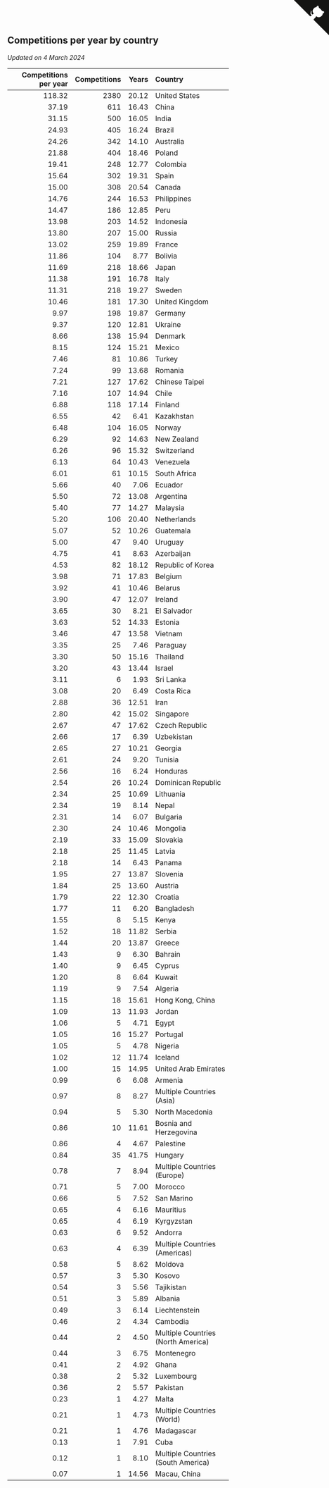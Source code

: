 ## Competitions per year by country

*Updated on  4 March 2024*

| Competitions per year | Competitions | Years | Country |
| ---: | ---: | ---: | :--- |
| 118.32 | 2380 | 20.12 | United States |
| 37.19 | 611 | 16.43 | China |
| 31.15 | 500 | 16.05 | India |
| 24.93 | 405 | 16.24 | Brazil |
| 24.26 | 342 | 14.10 | Australia |
| 21.88 | 404 | 18.46 | Poland |
| 19.41 | 248 | 12.77 | Colombia |
| 15.64 | 302 | 19.31 | Spain |
| 15.00 | 308 | 20.54 | Canada |
| 14.76 | 244 | 16.53 | Philippines |
| 14.47 | 186 | 12.85 | Peru |
| 13.98 | 203 | 14.52 | Indonesia |
| 13.80 | 207 | 15.00 | Russia |
| 13.02 | 259 | 19.89 | France |
| 11.86 | 104 | 8.77 | Bolivia |
| 11.69 | 218 | 18.66 | Japan |
| 11.38 | 191 | 16.78 | Italy |
| 11.31 | 218 | 19.27 | Sweden |
| 10.46 | 181 | 17.30 | United Kingdom |
| 9.97 | 198 | 19.87 | Germany |
| 9.37 | 120 | 12.81 | Ukraine |
| 8.66 | 138 | 15.94 | Denmark |
| 8.15 | 124 | 15.21 | Mexico |
| 7.46 | 81 | 10.86 | Turkey |
| 7.24 | 99 | 13.68 | Romania |
| 7.21 | 127 | 17.62 | Chinese Taipei |
| 7.16 | 107 | 14.94 | Chile |
| 6.88 | 118 | 17.14 | Finland |
| 6.55 | 42 | 6.41 | Kazakhstan |
| 6.48 | 104 | 16.05 | Norway |
| 6.29 | 92 | 14.63 | New Zealand |
| 6.26 | 96 | 15.32 | Switzerland |
| 6.13 | 64 | 10.43 | Venezuela |
| 6.01 | 61 | 10.15 | South Africa |
| 5.66 | 40 | 7.06 | Ecuador |
| 5.50 | 72 | 13.08 | Argentina |
| 5.40 | 77 | 14.27 | Malaysia |
| 5.20 | 106 | 20.40 | Netherlands |
| 5.07 | 52 | 10.26 | Guatemala |
| 5.00 | 47 | 9.40 | Uruguay |
| 4.75 | 41 | 8.63 | Azerbaijan |
| 4.53 | 82 | 18.12 | Republic of Korea |
| 3.98 | 71 | 17.83 | Belgium |
| 3.92 | 41 | 10.46 | Belarus |
| 3.90 | 47 | 12.07 | Ireland |
| 3.65 | 30 | 8.21 | El Salvador |
| 3.63 | 52 | 14.33 | Estonia |
| 3.46 | 47 | 13.58 | Vietnam |
| 3.35 | 25 | 7.46 | Paraguay |
| 3.30 | 50 | 15.16 | Thailand |
| 3.20 | 43 | 13.44 | Israel |
| 3.11 | 6 | 1.93 | Sri Lanka |
| 3.08 | 20 | 6.49 | Costa Rica |
| 2.88 | 36 | 12.51 | Iran |
| 2.80 | 42 | 15.02 | Singapore |
| 2.67 | 47 | 17.62 | Czech Republic |
| 2.66 | 17 | 6.39 | Uzbekistan |
| 2.65 | 27 | 10.21 | Georgia |
| 2.61 | 24 | 9.20 | Tunisia |
| 2.56 | 16 | 6.24 | Honduras |
| 2.54 | 26 | 10.24 | Dominican Republic |
| 2.34 | 25 | 10.69 | Lithuania |
| 2.34 | 19 | 8.14 | Nepal |
| 2.31 | 14 | 6.07 | Bulgaria |
| 2.30 | 24 | 10.46 | Mongolia |
| 2.19 | 33 | 15.09 | Slovakia |
| 2.18 | 25 | 11.45 | Latvia |
| 2.18 | 14 | 6.43 | Panama |
| 1.95 | 27 | 13.87 | Slovenia |
| 1.84 | 25 | 13.60 | Austria |
| 1.79 | 22 | 12.30 | Croatia |
| 1.77 | 11 | 6.20 | Bangladesh |
| 1.55 | 8 | 5.15 | Kenya |
| 1.52 | 18 | 11.82 | Serbia |
| 1.44 | 20 | 13.87 | Greece |
| 1.43 | 9 | 6.30 | Bahrain |
| 1.40 | 9 | 6.45 | Cyprus |
| 1.20 | 8 | 6.64 | Kuwait |
| 1.19 | 9 | 7.54 | Algeria |
| 1.15 | 18 | 15.61 | Hong Kong, China |
| 1.09 | 13 | 11.93 | Jordan |
| 1.06 | 5 | 4.71 | Egypt |
| 1.05 | 16 | 15.27 | Portugal |
| 1.05 | 5 | 4.78 | Nigeria |
| 1.02 | 12 | 11.74 | Iceland |
| 1.00 | 15 | 14.95 | United Arab Emirates |
| 0.99 | 6 | 6.08 | Armenia |
| 0.97 | 8 | 8.27 | Multiple Countries (Asia) |
| 0.94 | 5 | 5.30 | North Macedonia |
| 0.86 | 10 | 11.61 | Bosnia and Herzegovina |
| 0.86 | 4 | 4.67 | Palestine |
| 0.84 | 35 | 41.75 | Hungary |
| 0.78 | 7 | 8.94 | Multiple Countries (Europe) |
| 0.71 | 5 | 7.00 | Morocco |
| 0.66 | 5 | 7.52 | San Marino |
| 0.65 | 4 | 6.16 | Mauritius |
| 0.65 | 4 | 6.19 | Kyrgyzstan |
| 0.63 | 6 | 9.52 | Andorra |
| 0.63 | 4 | 6.39 | Multiple Countries (Americas) |
| 0.58 | 5 | 8.62 | Moldova |
| 0.57 | 3 | 5.30 | Kosovo |
| 0.54 | 3 | 5.56 | Tajikistan |
| 0.51 | 3 | 5.89 | Albania |
| 0.49 | 3 | 6.14 | Liechtenstein |
| 0.46 | 2 | 4.34 | Cambodia |
| 0.44 | 2 | 4.50 | Multiple Countries (North America) |
| 0.44 | 3 | 6.75 | Montenegro |
| 0.41 | 2 | 4.92 | Ghana |
| 0.38 | 2 | 5.32 | Luxembourg |
| 0.36 | 2 | 5.57 | Pakistan |
| 0.23 | 1 | 4.27 | Malta |
| 0.21 | 1 | 4.73 | Multiple Countries (World) |
| 0.21 | 1 | 4.76 | Madagascar |
| 0.13 | 1 | 7.91 | Cuba |
| 0.12 | 1 | 8.10 | Multiple Countries (South America) |
| 0.07 | 1 | 14.56 | Macau, China |


<a href="https://github.com/jonatanklosko/wca_statistics" class="github-corner" aria-label="View source on Github"><svg width="80" height="80" viewBox="0 0 250 250" style="fill:#151513; color:#fff; position: absolute; top: 0; border: 0; right: 0;" aria-hidden="true"><path d="M0,0 L115,115 L130,115 L142,142 L250,250 L250,0 Z"></path><path d="M128.3,109.0 C113.8,99.7 119.0,89.6 119.0,89.6 C122.0,82.7 120.5,78.6 120.5,78.6 C119.2,72.0 123.4,76.3 123.4,76.3 C127.3,80.9 125.5,87.3 125.5,87.3 C122.9,97.6 130.6,101.9 134.4,103.2" fill="currentColor" style="transform-origin: 130px 106px;" class="octo-arm"></path><path d="M115.0,115.0 C114.9,115.1 118.7,116.5 119.8,115.4 L133.7,101.6 C136.9,99.2 139.9,98.4 142.2,98.6 C133.8,88.0 127.5,74.4 143.8,58.0 C148.5,53.4 154.0,51.2 159.7,51.0 C160.3,49.4 163.2,43.6 171.4,40.1 C171.4,40.1 176.1,42.5 178.8,56.2 C183.1,58.6 187.2,61.8 190.9,65.4 C194.5,69.0 197.7,73.2 200.1,77.6 C213.8,80.2 216.3,84.9 216.3,84.9 C212.7,93.1 206.9,96.0 205.4,96.6 C205.1,102.4 203.0,107.8 198.3,112.5 C181.9,128.9 168.3,122.5 157.7,114.1 C157.9,116.9 156.7,120.9 152.7,124.9 L141.0,136.5 C139.8,137.7 141.6,141.9 141.8,141.8 Z" fill="currentColor" class="octo-body"></path></svg></a><style>.github-corner:hover .octo-arm{animation:octocat-wave 560ms ease-in-out}@keyframes octocat-wave{0%,100%{transform:rotate(0)}20%,60%{transform:rotate(-25deg)}40%,80%{transform:rotate(10deg)}}@media (max-width:500px){.github-corner:hover .octo-arm{animation:none}.github-corner .octo-arm{animation:octocat-wave 560ms ease-in-out}}</style>

